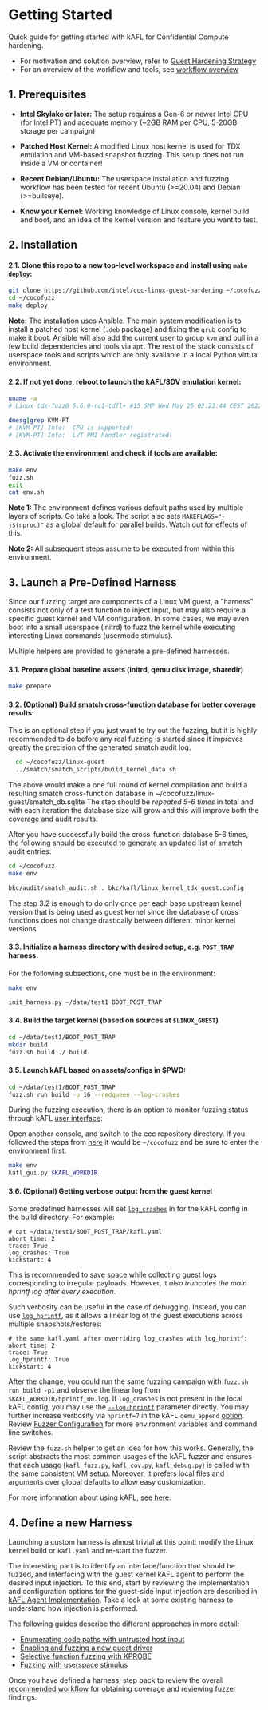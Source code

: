 # Getting Started

Quick guide for getting started with kAFL for Confidential Compute hardening.

- For motivation and solution overview, refer to [Guest Hardening Strategy](https://intel.github.io/ccc-linux-guest-hardening-docs/tdx-guest-hardening.html#)
- For an overview of the workflow and tools, see [workflow overview](workflow_overview.md)


## 1. Prerequisites

- **Intel Skylake or later:** The setup requires a Gen-6 or newer Intel CPU (for
  Intel PT) and adequate memory (~2GB RAM per CPU, 5-20GB storage per campaign)

- **Patched Host Kernel:** A modified Linux host kernel is used for TDX emulation
  and VM-based snapshot fuzzing. This setup does not run inside a VM or container!

- **Recent Debian/Ubuntu:** The userspace installation and fuzzing workflow has
  been tested for recent Ubuntu (>=20.04) and Debian (>=bullseye).

- **Know your Kernel:** Working knowledge of Linux console, kernel build and boot,
  and an idea of the kernel version and feature you want to test.


## 2. Installation

#### 2.1. Clone this repo to a new top-level workspace and install using `make deploy`:

  ```bash
  git clone https://github.com/intel/ccc-linux-guest-hardening ~/cocofuzz
  cd ~/cocofuzz
  make deploy
  ```

**Note:** The installation uses Ansible. The main system modification is to
install a patched host kernel (`.deb` package) and fixing the `grub` config to
make it boot. Ansible will also add the current user to group `kvm` and pull in
a few build dependencies and tools via `apt`. The rest of the stack consists of
userspace tools and scripts which are only available in a local Python virtual
environment.

#### 2.2. If not yet done, reboot to launch the kAFL/SDV emulation kernel:

```bash
uname -a
# Linux tdx-fuzz0 5.6.0-rc1-tdfl+ #15 SMP Wed May 25 02:23:44 CEST 2022 x86_64 x86_64 x86_64 GNU/Linux
```

```bash
dmesg|grep KVM-PT
# [KVM-PT] Info:  CPU is supported!
# [KVM-PT] Info:  LVT PMI handler registrated!
```

#### 2.3. Activate the environment and check if tools are available:

```bash
make env
fuzz.sh
exit
cat env.sh
```

**Note 1:** The environment defines various default paths used by multiple layers of
scripts. Go take a look. The script also sets `MAKEFLAGS="-j$(nproc)"` as a global
default for parallel builds. Watch out for effects of this.

**Note 2:** All subsequent steps assume to be executed from within this environment.
 

## 3. Launch a Pre-Defined Harness

Since our fuzzing target are components of a Linux VM guest, a "harness"
consists not only of a test function to inject input, but may also require
a specific guest kernel and VM configuration. In some cases, we may even
boot into a small userspace (initrd) to fuzz the kernel while executing
interesting Linux commands (usermode stimulus).

Multiple helpers are provided to generate a pre-defined harnesses. 

#### 3.1. Prepare global baseline assets (initrd, qemu disk image, sharedir)

```bash
make prepare
```

#### 3.2. (Optional) Build smatch cross-function database for better coverage results:

This is an optional step if you just want to try out the fuzzing, but it is highly
recommended to do before any real fuzzing is started since it improves greatly the precision
of the generated smatch audit log.

```bash
  cd ~/cocofuzz/linux-guest
  ../smatch/smatch_scripts/build_kernel_data.sh
```

The above would make a one full round of kernel compilation and build a resulting
smatch cross-function database in ~/cocofuzz/linux-guest/smatch_db.sqlite
The step should be *repeated 5-6 times* in total and with each iteration the database
size will grow and this will improve both the coverage and audit results.

After you have successfully build the cross-function database 5-6 times, the following
should be executed to generate an updated list of smatch audit entries:

```bash
cd ~/cocofuzz
make env
```

```bash
bkc/audit/smatch_audit.sh . bkc/kafl/linux_kernel_tdx_guest.config 
```

The step 3.2 is enough to do only once per each base upstream kernel version that
is being used as guest kernel since the database of cross functions does not change
drastically between different minor kernel versions. 

#### 3.3. Initialize a harness directory with desired setup, e.g. `POST_TRAP` harness:

For the following subsections, one must be in the environment:
```bash
make env
```

```bash
init_harness.py ~/data/test1 BOOT_POST_TRAP 
```

#### 3.4. Build the target kernel (based on sources at `$LINUX_GUEST`)

```bash
cd ~/data/test1/BOOT_POST_TRAP
mkdir build
fuzz.sh build ./ build
```

#### 3.5. Launch kAFL based on assets/configs in $PWD:

```bash
cd ~/data/test1/BOOT_POST_TRAP
fuzz.sh run build -p 16 --redqueen --log-crashes
```

During the fuzzing execution, there is an option to monitor fuzzing status through kAFL 
[user interface](https://intellabs.github.io/kAFL/reference/user_interface.html): 

Open another console, and switch to the ccc repository directory. If you followed the steps from
[here](https://github.com/intel/ccc-linux-guest-hardening#clone-this-repo-to-a-new-top-level-workspace-and-install-using-make-deploy)
it would be `~/cocofuzz` and be sure to enter the environment first.

```bash
make env
kafl_gui.py $KAFL_WORKDIR
```

#### 3.6. (Optional) Getting verbose output from the guest kernel
Some predefined harnesses will set [`log_crashes`](https://intellabs.github.io/kAFL/reference/fuzzer_configuration.html#log-crashes) in for the kAFL config in the build directory. For example:
```
# cat ~/data/test1/BOOT_POST_TRAP/kafl.yaml
abort_time: 2
trace: True
log_crashes: True
kickstart: 4
```
This is recommended to save space while collecting guest logs corresponding to irregular payloads. However, it _also truncates the main hprintf log after every execution_. 

Such verbosity can be useful in the case of debugging.  Instead, you can use [`log_hprintf`](https://intellabs.github.io/kAFL/reference/fuzzer_configuration.html#log-hprintf), as it allows a linear log of the guest executions across multiple snapshots/restores:
```
# the same kafl.yaml after overriding log_crashes with log_hprintf:
abort_time: 2
trace: True
log_hprintf: True
kickstart: 4
```
After the change, you could run the same fuzzing campaign with `fuzz.sh run build -p1` and observe the linear log from `$KAFL_WORKDIR/hprintf_00.log`.  If `log_crashes` is not present in the local kAFL config, you may use the [`--log-hprintf`](https://intellabs.github.io/kAFL/tutorials/fuzzing_linux_kernel.html#coverage) parameter directly. You may further increase verbosity via `hprintf=7` in the kAFL `qemu_append` [option](https://github.com/intel/ccc-linux-guest-hardening/blob/fd3e9c055476836d192a43074a7621e94afc5137/bkc/kafl/kafl_config.yaml#L7). Review [Fuzzer Configuration](https://intellabs.github.io/kAFL/reference/fuzzer_configuration.html#fuzzer-configuration) for more environment variables and command line switches.

Review the `fuzz.sh` helper to get an idea for how this works. Generally, the
script abstracts the most common usages of the kAFL fuzzer and ensures
that each usage (`kafl_fuzz.py`, `kafl_cov.py`, `kafl_debug.py`) is called with
the same consistent VM setup. Moreover, it prefers local files and arguments over
global defaults to allow easy customization.

For more information about using kAFL, [see here](https://wenzel.github.io/kAFL/).

## 4. Define a new Harness

Launching a custom harness is almost trivial at this point: modify the
Linux kernel build or `kafl.yaml` and re-start the fuzzer.

The interesting part is to identify an interface/function that should
be fuzzed, and interfacing with the guest kernel kAFL agent to perform the
desired input injection. To this end, start by reviewing the implementation and
configuration options for the guest-side input injection are described in [kAFL Agent
Implementation](kafl_agent.md). Take a look at some existing harness to understand
how injection is performed.

The following guides describe the different approaches in more detail:

- [Enumerating code paths with untrusted host input](https://intel.github.io/ccc-linux-guest-hardening-docs/tdx-guest-hardening.html#static-analyzer-and-code-audit)
- [Enabling and fuzzing a new guest driver](https://intel.github.io/ccc-linux-guest-hardening-docs/tdx-guest-hardening.html#enabling-additional-kernel-drivers)
- [Selective function fuzzing with KPROBE](example_targeted_fuzzing.md)
- [Fuzzing with userspace stimulus](usermode_stimulus.md)

Once you have defined a harness, step back to review the overall [recommended
workflow](workflow_overview.md) for obtaining coverage and reviewing fuzzer findings.

